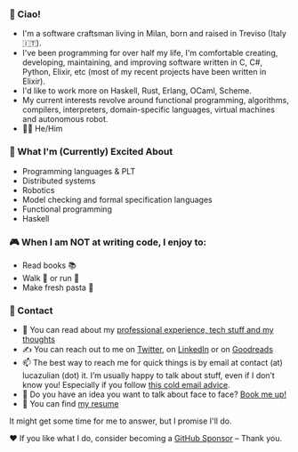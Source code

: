 ### :wave: Ciao!

* I'm a software craftsman living in Milan, born and raised in Treviso (Italy 🇮🇹).
* I've been programming for over half my life, I'm comfortable creating, developing, maintaining, and improving software written in C, C#, Python, Elixir, etc (most of my recent projects have been written in Elixir).
* I'd like to work more on Haskell, Rust, Erlang, OCaml, Scheme.
* My current interests revolve around functional programming, algorithms, compilers, interpreters, domain-specific languages, virtual machines and autonomous robot.
* :rainbow_flag: He/Him

### :raised_hands: What I'm (Currently) Excited About

* Programming languages & PLT
* Distributed systems
* Robotics
* Model checking and formal specification languages
* Functional programming
* Haskell

### :video_game: When I am NOT at writing code, I enjoy to:

* Read books :books:
* Walk :walking: or run :running:
* Make fresh pasta :spaghetti:

### :handshake: Contact

* :notebook: You can read about my [professional experience, tech stuff and my thoughts](https://github.com/lucazulian/journal)
* ✍️ You can reach out to me on [Twitter](https://twitter.com/luca_julian), on [LinkedIn](https://www.linkedin.com/in/zulianluca/) or on [Goodreads](https://www.goodreads.com/user/show/75913668-luca)
* :mailbox: The best way to reach me for quick things is by email at contact (at) lucazulian (dot) it. I’m usually happy to talk about stuff, even if I don’t know you! Especially if you follow [this cold email advice](https://sriramk.com/coldemail). 
* 📆 Do you have an idea you want to talk about face to face? [Book me up!](https://calendly.com/lucazulian/office-hours)
* :page_with_curl: You can find [my resume](https://github.com/lucazulian/resume)

It might get some time for me to answer, but I promise I'll do.

❤ If you like what I do, consider becoming a [GitHub Sponsor](https://github.com/sponsors/lucazulian) – Thank you.
